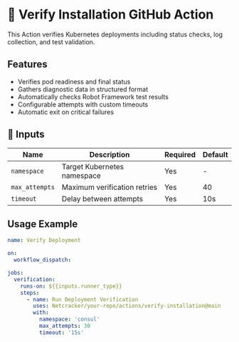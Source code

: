 # 🚀 Verify Installation GitHub Action  
This Action verifies Kubernetes deployments including status checks, log collection, and test validation.

## Features
- Verifies pod readiness and final status
- Gathers diagnostic data in structured format
- Automatically checks Robot Framework test results
- Configurable attempts with custom timeouts
- Automatic exit on critical failures

## 📌 Inputs

| Name           | Description                  | Required | Default |
|----------------|------------------------------|----------|---------|
| `namespace`    | Target Kubernetes namespace  | Yes      | -       |
| `max_attempts` | Maximum verification retries | Yes      | 40      |
| `timeout`      | Delay between attempts       | Yes      | 10s     |

## Usage Example

```yaml
name: Verify Deployment

on:
  workflow_dispatch:

jobs:
  verification:
    runs-on: ${{inputs.runner_type}}
    steps:
      - name: Run Deployment Verification
        uses: Netcracker/your-repo/actions/verify-installation@main
        with:
          namespace: 'consul'
          max_attempts: 30
          timeout: '15s'
```
